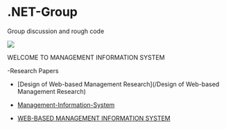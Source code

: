 # .NET-Group
Group discussion and rough code

<img src="https://hmhub.in/wp-content/uploads/2017/12/MIS-1-e1514121069283.jpg"></img>

WELCOME TO MANAGEMENT INFORMATION SYSTEM

-Research Papers

- [Design of Web-based Management Research](/Design of Web-based Management Research)

- [Management-Information-System](/Management-Information-System)

- [WEB-BASED MANAGEMENT INFORMATION SYSTEM ](/silo.tips_international-journal-of-advanced-computer-technology-ijact-issn.pdf)








